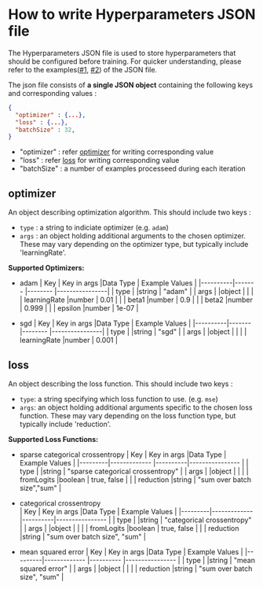 # How to write Hyperparameters JSON file

The Hyperparameters JSON file is used to store hyperparameters that should be configured before training. For quicker understanding, please refer to the examples([#1](./example/train_tparam.json), [#2](./example/tparam_sgd_scce.json)) of the JSON file. 
<br/>

The json file consists of **a single JSON object** containing the following keys and corresponding values : 

```json
{
  "optimizer" : {...}, 
  "loss" : {...},
  "batchSize" : 32, 
}
```

- "optimizer" : refer [optimizer](#optimizer) for writing corresponding value
- "loss" : refer [loss](#loss) for writing corresponding value
- "batchSize" : a number of examples processeed during each iteration 


## optimizer

An object describing optimization algorithm. This should include two keys : 

* `type` : a string to indiciate optimizer (e.g. `adam`) 
* `args` : an object holding additional arguments to the chosen optimizer. These may vary depending on the optimizer type, but typically include 'learningRate'. 

**Supported Optimizers:** <br/>
  * adam 
    | Key      | Key in args  |Data Type     | Example Values |
    |----------|-------       |--------      |----------------|
    | type     |              |string        | "adam"         |
    | args     |              |object        |                |
    |          | learningRate |number        | 0.01           |
    |          | beta1        |number        | 0.9            |
    |          | beta2        |number        | 0.999          |
    |          | epsilon      |number        | 1e-07          |

  * sgd 
    | Key      | Key in args  |Data Type     | Example Values |
    |----------|-------       |--------      |----------------|
    | type     |              |string        | "sgd"          |
    | args     |              |object        |                |
    |          | learningRate |number        | 0.001          |


## loss

An object describing the loss function. This should include two keys :

* `type`: a string specifying which loss function to use. (e.g. `mse`)
* `args`: an object holding additional arguments specific to the chosen loss function. These may vary depending on the loss function type, but typically include 'reduction'. 

**Supported Loss Functions:**
  * sparse categorical crossentropy 
    | Key     | Key in args  |Data Type | Example Values                     |
    |---------|------------- |----------|----------------                    |
    | type    |              |string    | "sparse categorical crossentropy"  |
    | args    |              |object    |                                    |
    |         | fromLogits   |boolean   | true, false                        |
    |         | reduction    |string    | "sum over batch size","sum"        |

  * categorical crossentropy  
    | Key     | Key in args  |Data Type | Example Values                     |
    |---------|------------- |----------|----------------                    |
    | type    |              |string    | "categorical crossentropy"         |
    | args    |              |object    |                                    |
    |         | fromLogits   |boolean   | true, false                        |
    |         | reduction    |string    | "sum over batch size", "sum"       |

  * mean squared error 
    | Key     | Key in args  |Data Type    | Example Values                   |
    |---------|------------- |----------   |----------------                  |
    | type    |              |string       | "mean squared error"             |
    | args    |              |object       |                                  |
    |         | reduction    |string       | "sum over batch size", "sum"     |


